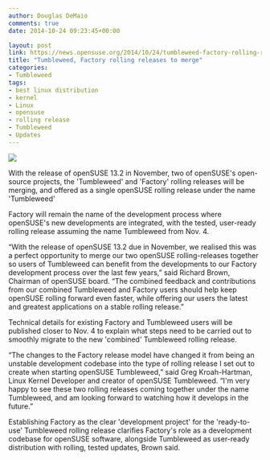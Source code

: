 ```yaml
---
author: Douglas DeMaio
comments: true
date: 2014-10-24 09:23:45+00:00

layout: post
link: https://news.opensuse.org/2014/10/24/tumbleweed-factory-rolling-releases-to-merge/
title: "Tumbleweed, Factory rolling releases to merge"
categories:
- Tumbleweed
tags:
- best linux distribution
- kernel
- Linux
- opensuse
- rolling release
- Tumbleweed
- Updates
---
```

![](https://en.opensuse.org/images/c/c1/Tumbleweed.png)

With the release of openSUSE 13.2 in November, two of openSUSE's open-source projects, the 'Tumbleweed' and 'Factory' rolling releases will be merging, and offered as a single openSUSE rolling release under the name 'Tumbleweed'

Factory will remain the name of the development process where openSUSE's new developments are integrated, with the tested, user-ready rolling release assuming the name Tumbleweed from Nov. 4.

<!-- more -->“With the release of openSUSE 13.2 due in November, we realised this was a perfect opportunity to merge our two openSUSE rolling-releases together so users of Tumbleweed can benefit from the developments to our Factory development process over the last few years,” said Richard Brown, Chairman of openSUSE board. “The combined feedback and contributions from our combined Tumbleweed and Factory users should help keep openSUSE rolling forward even faster, while offering our users the latest and greatest applications on a stable rolling release.”

Technical details for existing Factory and Tumbleweed users will be published closer to Nov. 4 to explain what steps need to be carried out to smoothly migrate to the new 'combined' Tumbleweed rolling release.

“The changes to the Factory release model have changed it from being an unstable development codebase into the type of rolling release I set out to create when starting openSUSE Tumbleweed,” said Greg Kroah-Hartman, Linux Kernel Developer and creator of openSUSE Tumbleweed. “I'm very happy to see these two rolling releases coming together under the name Tumbleweed, and am looking forward to watching how it develops in the future.”

Establishing Factory as the clear 'development project' for the 'ready-to-use' Tumbleweed rolling release clarifies Factory's role as a development codebase for openSUSE software, alongside Tumbleweed as user-ready distribution with rolling, tested updates, Brown said.		
